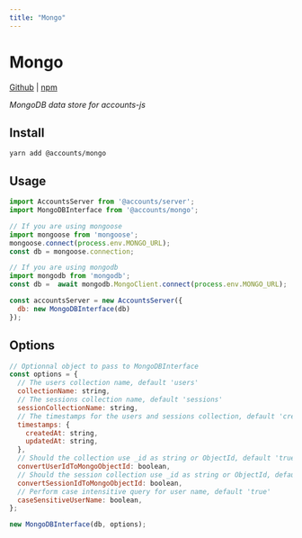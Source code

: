 ```yaml
---
title: "Mongo"
---
```


# Mongo

[Github](https://github.com/accounts-js/mongo) |
[npm](https://www.npmjs.com/package/@accounts/mongo)

_MongoDB data store for accounts-js_

## Install

```
yarn add @accounts/mongo
```

## Usage

```javascript
import AccountsServer from '@accounts/server';
import MongoDBInterface from '@accounts/mongo';

// If you are using mongoose
import mongoose from 'mongoose';
mongoose.connect(process.env.MONGO_URL);
const db = mongoose.connection;

// If you are using mongodb
import mongodb from 'mongodb';
const db =  await mongodb.MongoClient.connect(process.env.MONGO_URL);

const accountsServer = new AccountsServer({
  db: new MongoDBInterface(db)
});
```

## Options

```javascript
// Optionnal object to pass to MongoDBInterface
const options = {
  // The users collection name, default 'users'
  collectionName: string,
  // The sessions collection name, default 'sessions'
  sessionCollectionName: string,
  // The timestamps for the users and sessions collection, default 'createdAt' and 'updatedAt'
  timestamps: {
    createdAt: string,
    updatedAt: string,
  },
  // Should the collection use _id as string or ObjectId, default 'true'
  convertUserIdToMongoObjectId: boolean,
  // Should the session collection use _id as string or ObjectId, default 'true'
  convertSessionIdToMongoObjectId: boolean,
  // Perform case intensitive query for user name, default 'true'
  caseSensitiveUserName: boolean,
};

new MongoDBInterface(db, options);
```
